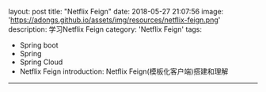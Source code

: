 layout: post
title: "Netflix Feign"
date: 2018-05-27 21:07:56
image: 'https://adongs.github.io/assets/img/resources/netflix-feign.png'
description: 学习Netflix Feign
category: 'Netflix Feign'
tags:
- Spring boot
- Spring
- Spring Cloud
- Netflix Feign
introduction: Netflix Feign(模板化客户端)搭建和理解
---